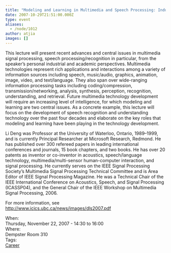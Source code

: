```yaml
---
title: "Modeling and Learning in Multimedia and Speech Processing: Industrial and Academic Perspectives"
date: 2007-10-29T21:51:00.000Z
type: event
aliases:
  - /node/1012
author: atjia
images: []
---
```


<div class="field field-name-body field-type-text-with-summary field-label-hidden"><div class="field-items"><div class="field-item even"><p>This lecture will present recent advances and central issues in multimedia signal processing, speech processing/recognition in particular, from the speaker&#x2019;s personal industrial and academic perspectives. Multimedia technologies represent rich applications and interactions among a variety of information sources including speech, music/audio, graphics, animation, image, video, and text/language. They also span over wide-ranging information processing tasks including coding/compression, transmission/networking, analysis, synthesis, perception, recognition, understanding, and retrieval. Future multimedia technology development will require an increasing level of intelligence, for which modeling and learning are two central issues. As a concrete example, this lecture will focus on the development of speech recognition and understanding technology over the past four decades and elaborate on the key roles that modeling and learning have been playing in the technology development.</p>
<p>Li Deng was Professor at the University of Waterloo, Ontario, 1989&#x2013;1999, and is currently Principal Researcher at Microsoft Research, Redmond. He has published over 300 refereed papers in leading international conferences and journals, 15 book chapters, and two books. He has over 20 patents as inventor or co-inventor in acoustics, speech/language technology, multimedia/multi-sensor human-computer interaction, and signal processing. He currently serves on the IEEE Signal Processing Society&#x2019;s Multimedia Signal Processing Technical Committee and is Area Editor of IEEE Signal Processing Magazine. He was a Technical Chair of the IEEE International Conference on Acoustics, Speech, and Signal Processing (ICASSP04), and the General Chair of the IEEE Workshop on Multimedia Signal Processing, 2006.</p>
<p>For more information, see <a href="http://www.icics.ubc.ca/news/images/dls2007.pdf">http://www.icics.ubc.ca/news/images/dls2007.pdf</a></p>
</div></div></div><div class="field field-name-field-dates field-type-datetime field-label-above"><div class="field-label">When:&#xA0;</div><div class="field-items"><div class="field-item even"><span class="date-display-single">Thursday, November 22, 2007 - <span class="date-display-range"><span class="date-display-start">14:30</span> to <span class="date-display-end">16:00</span></span></span></div></div></div><div class="field field-name-field-location field-type-text field-label-above"><div class="field-label">Where:&#xA0;</div><div class="field-items"><div class="field-item even">Dempster Room 310</div></div></div>    <footer>
    <div class="field field-name-field-tags field-type-taxonomy-term-reference field-label-above"><div class="field-label">Tags:&#xA0;</div><div class="field-items"><div class="field-item even"><a href="/career">Career</a></div></div></div>      </footer>